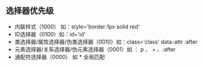 ## 选择器优先级

- 内联样式（1000） 如：style='border:1px solid red'
- ID选择器（0100）如：id='id'
- 类选择器/属性选择器/伪类选择器（0010）如：class='class' data-attr  :after
- 元素选择器/关系选择器/伪元素选择器（0001）如 ： p 、 + 、:after
- 通配符选择器（0000） 如 * 全局匹配